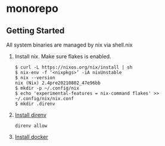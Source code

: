 # monorepo

## Getting Started

All system binaries are managed by nix via shell.nix

1.  Install nix. Make sure flakes is enabled.

    ```
    $ curl -L https://nixos.org/nix/install | sh
    $ nix-env -f ‘<nixpkgs>’ -iA nixUnstable
    $ nix --version
    nix (Nix) 2.4pre20210802_47e96bb
    $ mkdir -p ~/.config/nix
    $ echo 'experimental-features = nix-command flakes' >> ~/.config/nix/nix.conf
    $ mkdir .direnv
    ```

2.  [Install direnv](https://direnv.net/docs/installation.html)

    ```
    direnv allow
    ```

3.  [Install docker](https://docs.docker.com/desktop/mac/install/)

##
